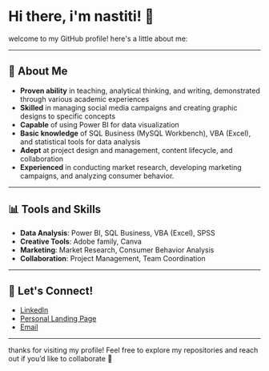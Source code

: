 # Hi there, i'm nastiti! 👋

welcome to my GitHub profile! here's a little about me:

---

## 🌟 About Me
- **Proven ability** in teaching, analytical thinking, and writing, demonstrated through various academic experiences
- **Skilled** in managing social media campaigns and creating graphic designs to specific concepts
- **Capable** of using Power BI for data visualization
- **Basic knowledge** of SQL Business (MySQL Workbench), VBA (Excel), and statistical tools for data analysis
- **Adept** at project design and management, content lifecycle, and collaboration
- **Experienced** in conducting market research, developing marketing campaigns, and analyzing consumer behavior.

---

## 📊 Tools and Skills
- **Data Analysis**: Power BI, SQL Business, VBA (Excel), SPSS  
- **Creative Tools**: Adobe family, Canva 
- **Marketing**: Market Research, Consumer Behavior Analysis  
- **Collaboration**: Project Management, Team Coordination  

---

## 🔗 Let's Connect!
- [LinkedIn](https://www.linkedin.com/in/nastiti-suci-ridwani)  
- [Personal Landing Page](https://nastiti-suci.carrd.co)  
- [Email](mailto:nastitisuciridwani@gmail.com)

---

thanks for visiting my profile! Feel free to explore my repositories and reach out if you’d like to collaborate 🚀
